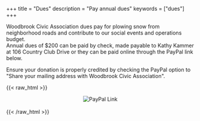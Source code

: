 +++
title = "Dues"
description = "Pay annual dues"
keywords = ["dues"]
+++

Woodbrook Civic Association dues pay for plowing snow from neighborhood roads and contribute to our social events and operations budget.  
Annual dues of $200 can be paid by check, made payable to Kathy Kammer at 106 Country Club Drive or they can be paid online through the PayPal link below.

Ensure your donation is properly credited by checking the PayPal option to "Share your mailing address with Woodbrook Civic Association".

{{< raw_html >}}
    <div style="display:flex;justify-content:center;align-items:center;">
        <img src="/img/paypay_sample.png" alt="PayPal Link">
    </div>
<br>
{{< /raw_html >}}

<!-- following is Hugo markdown to show the image, however, centering the image with markdown wasn't apparent
<!-- ![PayPal Link](/img/paypay_sample.png) -->

